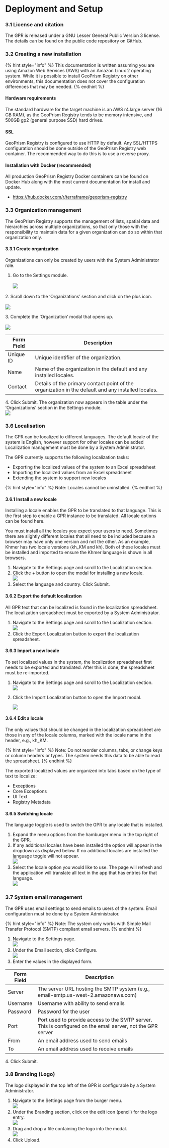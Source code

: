# Deployment and Setup

### 3.1 License and citation

The GPR is released under a GNU Lesser General Public Version 3 license. The details can be found on the public code repository on GitHub.

### 3.2 Creating a new installation

{% hint style="info" %}
This documentation is written assuming you are using Amazon Web Services (AWS) with an Amazon Linux 2 operating system. While it is possible to install GeoPrism Registry on other environments, this documentation does not cover the configuration differences that may be needed.
{% endhint %}

#### Hardware requirements

The standard hardware for the target machine is an AWS r4.large server (16 GB RAM), as the GeoPrism Registry tends to be memory intensive, and 500GB gp2 (general purpose SSD) hard drives.

#### SSL

GeoPrism Registry is configured to use HTTP by default. Any SSL/HTTPS configuration should be done outside of the GeoPrism Registry web container. The recommended way to do this is to use a reverse proxy.

#### Installation with Docker (recommended)

All production GeoPrism Registry Docker containers can be found on Docker Hub along with the most current documentation for install and update.&#x20;

* https://hub.docker.com/r/terraframe/geoprism-registry

### 3.3 Organization management

The GeoPrism Registry supports the management of lists, spatial data and hierarchies across multiple organizations, so that only those with the responsibility to maintain data for a given organization can do so within that organization only.

#### 3.3.1 Create organization

Organizations can only be created by users with the System Administrator role.

1. Go to the Settings module.\
   \
   ![](https://lh6.googleusercontent.com/hQu5GCHC-h11UA08oAy4\_4ify1PS0M4z-l8ZrYALEH6jkZyaP0Ew7L8vxBUjOQNhB7mLn7eV-IEMvevGpRSbZYPpQ7oTPmK71OyfpQzpgX0oSPVVRMPCjBTUbTwiLsWf3k3xLkQqBS1vIH\_GAfc)

2\. Scroll down to the ‘Organizations’ section and click on the plus icon.\
\
![](https://lh5.googleusercontent.com/E2c1IFW2i0WQGlr0tVP8JshmoaNRJtGsdznHrRW-7sKhXfEvP9B6fGr2NhM\_U-n5VUYtDJ8qzvfG-G55tpB08\_s0iWQIRQsOyVJGHPDyAe5p8N6DV6iBddZNPSzi5CIr0CNNkzNm4PuuI2syK-c)

3\. Complete the ‘Organization’ modal that opens up.\
\
![](https://lh6.googleusercontent.com/ELMCDwJEaNJaQhr3Qpyq23Rb3jHZI8f-p9uhenPef\_CWIIg3TmPE2YcBoY8DO8FuI5Ueh9g5XmYCmpN5XqZSeDLnmvc3UpdVxW5qb8by-UYVJid4BUyHkyiTZ-K5sRV93wcOI03k-6IHf34Ltds)

| Form Field | Description                                                                                        |
| ---------- | -------------------------------------------------------------------------------------------------- |
| Unique ID  | Unique identifier of the organization.                                                             |
| Name       | Name of the organization in the default and any installed locales.                                 |
| Contact    | Details of the primary contact point of the organization in the default and any installed locales. |

4\. Click Submit. The organization now appears in the table under the ‘Organizations’ section in the Settings module.\
![](https://lh5.googleusercontent.com/tJ4fwkktvtDh3PojxBNFyBHr\_C\_9aeEE0gRIbEmoCuIriQnYfv9l-ms9MquFk0LG58daebLZNfwT5A67u48yJL4nESt7qFcJhpgXE9VpWZAyhTVakJhAYJ\_PFWYxqYtxs0FRBvFEc8H0lx9e37s)

### 3.6 Localisation

The GPR can be localized to different languages. The default locale of the system is English, however support for other locales can be added Localization management must be done by a System Administrator.

The GPR currently supports the following localization tasks:

* Exporting the localized values of the system to an Excel spreadsheet
* Importing the localized values from an Excel spreadsheet
* Extending the system to support new locales

{% hint style="info" %}
Note: Locales cannot be uninstalled.
{% endhint %}

#### 3.6.1 Install a new locale

Installing a locale enables the GPR to be translated to that language. This is the first step to enable a GPR instance to be translated. All locale options can be found here.

You must install all the locales you expect your users to need. Sometimes there are slightly different locales that all need to be included because a browser may have only one version and not the other. As an example, Khmer has two locale versions (kh\_KM and kh). Both of these locales must be installed and imported to ensure the Khmer language is shown in all browsers.

1. Navigate to the Settings page and scroll to the Localization section.
2. Click the + button to open the modal for installing a new locale.\
   ![](https://lh4.googleusercontent.com/FevM1EBoMs5dvLGO6vRn9M0VsM3mBKVE8toTmocj4Y5BIv\_tZBtQrkkvbWFC5IoHZTLFi9UgtHyZbNeIRcS31ImVCayGLiIHtoEo2c9twNWYMaWN1-aiZt1BUN52iemVTlc67uIxI-HbHxcHuQ)
3. Select the language and country. Click Submit.

#### 3.6.2 Export the default localization

All GPR text that can be localized is found in the localization spreadsheet. The localization spreadsheet must be exported by a System Administrator.

1. Navigate to the Settings page and scroll to the Localization section.\
   ![](https://lh5.googleusercontent.com/OkbhkgHsMEoPi-Re4ts2q9i64YmaN68mY-5q8CHynXjBnapVolGiPgQRzcO\_4yhHIVzKDq-Kog2atvv2Jt\_WUCOnLGVgrMvq6D8Vq2GesZXFAoYlDGdp7t7SIw2g-P7a9eL0\_Ov\_yCgdWv1qrA)
2. Click the Export Localization button to export the localization spreadsheet.

#### 3.6.3 Import a new locale

To set localized values in the system, the localization spreadsheet first needs to be exported and translated. After this is done, the spreadsheet must be re-imported.

1. Navigate to the Settings page and scroll to the Localization section.\
   ![](https://lh5.googleusercontent.com/OkbhkgHsMEoPi-Re4ts2q9i64YmaN68mY-5q8CHynXjBnapVolGiPgQRzcO\_4yhHIVzKDq-Kog2atvv2Jt\_WUCOnLGVgrMvq6D8Vq2GesZXFAoYlDGdp7t7SIw2g-P7a9eL0\_Ov\_yCgdWv1qrA)
2.  Click the Import Localization button to open the Import modal.

    ![](https://lh3.googleusercontent.com/d8OikI4Fw0-62715CH52JmIsbevygcL9fOtHdXo-0p-U59XWIeIC-7ZIZwE-ZSKD9B-xcYxGHr5XiTiwybIr1eV8\_UKNiPgKXrWrIBpx\_ohHb1ZBYw-j96VpNHE7FTq5RBTCiIwY3B6e2P1KXg)

#### 3.6.4 Edit a locale

The only values that should be changed in the localization spreadsheet are those in any of the locale columns, marked with the locale name in the header, e.g., kh\_KM.

{% hint style="info" %}
Note: Do not reorder columns, tabs, or change keys or column headers or types. The system needs this data to be able to read the spreadsheet.
{% endhint %}

The exported localized values are organized into tabs based on the type of text to localize:

* Exceptions&#x20;
* Core Exceptions&#x20;
* UI Text&#x20;
* Registry Metadata

#### 3.6.5 Switching locale

The language toggle is used to switch the GPR to any locale that is installed.

1. Expand the menu options from the hamburger menu in the top right of the GPR.&#x20;
2. If any additional locales have been installed the option will appear in the dropdown as displayed below. If no additional locales are installed the language toggle will not appear.\
   ![](https://lh3.googleusercontent.com/aUXzgf6BUerlFVTMrwnglPG8FbZkd4oAjOqtn0bfCgWHXHtH3KGvCupzXOsX7nmJ1p328Bc78OBKsL5zlUqVQffo5uIxNVsZfJ\_5PxAKy1aqS2xaiXC-EXiTNleoZxqjqHAHRcBg6RWQ5FwWBQ)
3. Select the locale option you would like to use. The page will refresh and the application will translate all text in the app that has entries for that language.\
   ![](https://lh4.googleusercontent.com/cTUx0qGYFLHhIIWTZmG3D79pwDWTxq2HlyPDAp\_xZJRe4ta4MIbHE40Gx0H70CzBzlaMFMF98Pg2-0pwS9m0bgQVsupY-AwRGJgZw9NVfCo4sXDjet14LQ-a6-NrOgjuAsxpgJQB0grS\_MAFhw)

### 3.7 System email management

The GPR uses email settings to send emails to users of the system. Email configuration must be done by a System Administrator.

{% hint style="info" %}
Note: The system only works with Simple Mail Transfer Protocol (SMTP) compliant email servers.
{% endhint %}

1. Navigate to the Settings page.\
   ![](https://lh6.googleusercontent.com/JNJ\_5kHmojp8sTrDQeraISNAF\_hGpqpM7MaGO5YHuVnStAu3FP7ESdUuCz11S0IsA8RlCEPXZA2Wfy9mPFcrsdAs5gKeb5KYuLFu7I2vHOj4pjWsuvhHdKKUEO9NCm2MYmUNRQHoXvPBVtiGSQ)
2. Under the Email section, click Configure.\
   ![](https://lh3.googleusercontent.com/rOpB1nFHNQJg59-fPShClxyYPSNkp2U-\_hLVmO73stA3pN8eZkuqpV9BPo8-U40qoWsp0y\_hNzdcJqikYgymgxrmIEvObw-pxTi1iZR5\_3VRlnTqQAIxOGbp7td-64CSdscpA1zsx0Ni4PcpOA)
3. Enter the values in the displayed form.

| Form Field | Description                                                                                                |
| ---------- | ---------------------------------------------------------------------------------------------------------- |
| Server     | The server URL hosting the SMTP system (e.g., email-smtp.us-west-2.amazonaws.com)                          |
| Username   | Username with ability to send emails                                                                       |
| Password   | Password for the user                                                                                      |
| Port       | Port used to provide access to the SMTP server. This is configured on the email server, not the GPR server |
| From       | An email address used to send emails                                                                       |
| To         | An email address used to receive emails                                                                    |

4\.  Click Submit.

### 3.8 Branding (Logo)

The logo displayed in the top left of the GPR is configurable by a System Administrator.

1. Navigate to the Settings page from the burger menu.\
   ![](https://lh6.googleusercontent.com/JNJ\_5kHmojp8sTrDQeraISNAF\_hGpqpM7MaGO5YHuVnStAu3FP7ESdUuCz11S0IsA8RlCEPXZA2Wfy9mPFcrsdAs5gKeb5KYuLFu7I2vHOj4pjWsuvhHdKKUEO9NCm2MYmUNRQHoXvPBVtiGSQ)
2. Under the Branding section, click on the edit icon (pencil) for the logo entry.\
   ![](https://lh3.googleusercontent.com/\_NsdcCTNVD5QFCM2AAq8C\_7zVQfarydd3qFuXsv4KISTOSxajC3sV0PkslfJ68ctZvkI6L07JWJtjxkdJVTBdBGhVFTdd47TeOYG34AM12LYjr6RqaxNhLEKQh3JkHEg0r3Rat47DjysgLZ6sA)
3. Drag and drop a file containing the logo into the modal.\
   ![](https://lh4.googleusercontent.com/0Yz7kaSSpjtop5MLNXJlWaantR9aUi38PlLWYc-OhZ7HdhxwfB8JUSm3Paa8nMGiqMYC4VGnlu\_4iPlVeOgyH-eH7JFtbQRSIORyEWqQMoigrFsVAcvldPbCR72FoYn519LNvYpyUXzd20lotg)
4. Click Upload.
